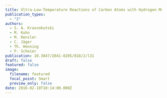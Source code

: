 ```yaml
---
title: Ultra-Low-Temperature Reactions of Carbon Atoms with Hydrogen Molecules
publication_types:
  - "2"
authors:
  - S. A. Krasnokutski
  - M. Kuhn
  - M. Renzler
  - C. Jäger
  - Th. Henning
  - P. Scheier
publication: 10.3847/2041-8205/818/2/l31
draft: false
featured: false
image:
  filename: featured
  focal_point: Smart
  preview_only: false
date: 2016-02-18T10:14:00.000Z
---
```

